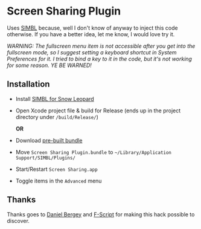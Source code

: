 # Screen Sharing Plugin #

Uses [SIMBL](http://www.culater.net/software/SIMBL/SIMBL.php) because, well I don't know of anyway to inject this code otherwise. If you have a better idea, let me know, I would love try it.

*WARNING: The fullscreen menu item is not accessible after you get into the fullscreen mode, so I suggest setting a keyboard shortcut in System Preferences for it. I tried to bind a key to it in the code, but it's not working for some reason. YE BE WARNED!*

## Installation ##

- Install [SIMBL for Snow Leopard](http://www.culater.net/software/SIMBL/SIMBL.php)


- Open Xcode project file & build for Release (ends up in the project directory under `/build/Release/`)

  **OR**

- Download [pre-built bundle ](http://cloud.github.com/downloads/samsouder/screensharing-plugin/Screen_Sharing_Plugin.bundle.zip)


- Move `Screen Sharing Plugin.bundle` to `~/Library/Application Support/SIMBL/Plugins/`
- Start/Restart `Screen Sharing.app`
- Toggle items in the `Advanced` menu

## Thanks ##

Thanks goes to [Daniel Bergey](http://www.danielbergey.com/) and [F-Script](http://www.fscript.org/) for making this hack possible to discover.